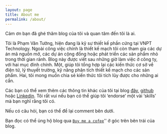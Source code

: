 ```yaml
---
layout: page
title: About me
permalink: /about/
---
```

Cảm ơn bạn đã ghé thăm blog của tôi và quan tâm đến tôi là ai.

Tôi là Phạm Văn Tưởng, hiện đang là kỹ sư thiết kế phần cứng tại VNPT Technology. Ngoài công việc chính là thiết kế mạch tôi còn tham gia các dự án mã nguồn mở, các dự án cộng đồng hoặc phát triển các sản phẩm nhỏ trong thời gian rảnh. Blog này được viết sau những giờ làm việc ở công ty, với hai mục đính chính. Một, giúp tôi tổng hợp lại các kiến thức cơ sở về điện tử, lý thuyết trường, kỹ năng phân tích thiết kế mạch cho các sản phẩm. Hai, tôi mong muốn chia sẻ kiến thức tôi tích lũy được cho những ai cần.

Các bạn có thể xem thêm các thông tin khác của tôi tại blog [đây](https://anhvanthe.wordpress.com), [github](https://github.com/anhvanthe) hoặc [Linkedin](https://www.linkedin.com/in/van-tuong-pham-81a5aa59/). Tôi rất vui nếu bạn có thể giúp tôi ‘endorse’ một vài ‘skills’ mà bạn nghĩ rằng tôi có.


Nếu có câu hỏi, bạn có thể để lại comment bên dưới.

Bạn đọc có thể ủng hộ blog qua [`Buy me a cofee`][BMAC]'' ở góc trên bên trái của blog. 


[BMAC]: /buymeacoffee